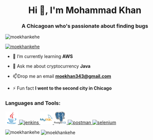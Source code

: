 <h1 align="center">Hi 👋, I'm Mohammad Khan</h1>
<h3 align="center">A Chicagoan who's passionate about finding bugs</h3>

<p align="left"> <img src="https://komarev.com/ghpvc/?username=moekhankehe&label=Profile%20views&color=0e75b6&style=flat" alt="moekhankehe" /> </p>

<p align="left"> <a href="https://github.com/ryo-ma/github-profile-trophy"><img src="https://github-profile-trophy.vercel.app/?username=moekhankehe" alt="moekhankehe" /></a> </p>

- 🌱 I’m currently learning **AWS**

- 💬 Ask me about cryptocurrency **Java**

- 📫Drop me an email **moekhan343@gmail.com**

- ⚡ Fun fact **I went to the second city in Chicago**

<p align="left">
</p>

<h3 align="left">Languages and Tools:</h3>
<p align="left"> <a href="https://www.java.com" target="_blank" rel="noreferrer"> <img src="https://raw.githubusercontent.com/devicons/devicon/master/icons/java/java-original.svg" alt="java" width="40" height="40"/> </a> <a href="https://www.jenkins.io" target="_blank" rel="noreferrer"> <img src="https://www.vectorlogo.zone/logos/jenkins/jenkins-icon.svg" alt="jenkins" width="40" height="40"/> </a> <a href="https://www.mysql.com/" target="_blank" rel="noreferrer"> <img src="https://raw.githubusercontent.com/devicons/devicon/master/icons/mysql/mysql-original-wordmark.svg" alt="mysql" width="40" height="40"/> </a> <a href="https://www.postgresql.org" target="_blank" rel="noreferrer"> <img src="https://raw.githubusercontent.com/devicons/devicon/master/icons/postgresql/postgresql-original-wordmark.svg" alt="postgresql" width="40" height="40"/> </a> <a href="https://postman.com" target="_blank" rel="noreferrer"> <img src="https://www.vectorlogo.zone/logos/getpostman/getpostman-icon.svg" alt="postman" width="40" height="40"/> </a> <a href="https://www.selenium.dev" target="_blank" rel="noreferrer"> <img src="https://raw.githubusercontent.com/detain/svg-logos/780f25886640cef088af994181646db2f6b1a3f8/svg/selenium-logo.svg" alt="selenium" width="40" height="40"/> </a> </p>

<p><img align="left" src="https://github-readme-stats.vercel.app/api/top-langs?username=moekhankehe&show_icons=true&locale=en&layout=compact" alt="moekhankehe" /></p>

<p>&nbsp;<img align="center" src="https://github-readme-stats.vercel.app/api?username=moekhankehe&show_icons=true&locale=en" alt="moekhankehe" /></p>
